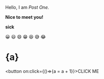 
<script>
 let a = 0;
</script>

Hello, I am _Post One._

**Nice to meet you!**

**sick**

😀 😃 😄 😁 😆 😅 😂

<h1>{a}</h1>

<button on:click={()=>{a = a + 1}}>CLICK ME</button>